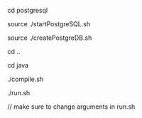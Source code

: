 cd postgresql

source ./startPostgreSQL.sh

source ./createPostgreDB.sh

cd ..

cd java

./compile.sh

./run.sh


// make sure to change arguments in run.sh
